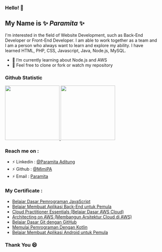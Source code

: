### Hello! 👋
## My Name is ✨ _Paramita_ ✨

I'm interested in the field of Website Development, such as Back-End Developer or Front-End Developer. I am able to work together as a team and I am a person who always want to learn and explore my ability. I have learned HTML, PHP, CSS, Javascript, Java, Node.js, MySQL.

- 🌱 I’m currently learning about Node.js and AWS
- 💬 Feel free to clone or fork or watch my repository
 
### Github Statistic
<p align="left">
<a href="https://github.com/MimiPA">
  <img height="180em" src="https://github-readme-stats-eight-theta.vercel.app/api?username=MimiPA&show_icons=true&theme=algolia&include_all_commits=true&count_private=true"/>
  <img height="180em" src="https://github-readme-stats-eight-theta.vercel.app/api/top-langs/?username=MimiPA&layout=compact&langs_count=8&theme=algolia"/>
</a>
</p>

### Reach me on :
- ⚡ Linkedin : <a href="https://www.linkedin.com/in/paramita-aditung-6831251b0">@Paramita Aditung</a>
- ⚡ Github   : <a href="https://github.com/MimiPA">@MimiPA</a>
- ⚡ Email    : <a href="mailto:paramitaaditung@gmail.com">Paramita</a>

### My Certificate :
- <a href="https://www.dicoding.com/certificates/0LZ0D8110X65">Belajar Dasar Pemrograman JavaScript</a>
- <a href="https://www.dicoding.com/certificates/KEXL4OWLWXG2">Belajar Membuat Aplikasi Back-End untuk Pemula</a>
- <a href="https://www.dicoding.com/certificates/07Z65LRDWXQR">Cloud Practitioner Essentials (Belajar Dasar AWS Cloud)</a>
- <a href="https://www.dicoding.com/certificates/RVZK1L2REPD5">Architecting on AWS (Membangun Arsitektur Cloud di AWS)</a>
- <a href="https://www.dicoding.com/certificates/1RXYY6RD1XVM">Belajar Dasar Git dengan GitHub</a>
- <a href="https://www.dicoding.com/certificates/ERZR582RWPYV">Memulai Pemrograman Dengan Kotlin</a>
- <a href="https://www.dicoding.com/certificates/453XE66MYXRN">Belajar Membuat Aplikasi Android untuk Pemula</a>

### Thank You 😄

